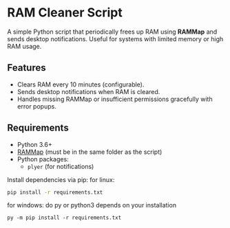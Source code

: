 # RAM Cleaner Script

A simple Python script that periodically frees up RAM using **RAMMap** and sends desktop notifications. Useful for systems with limited memory or high RAM usage.

## Features

- Clears RAM every 10 minutes (configurable).
- Sends desktop notifications when RAM is cleared.
- Handles missing RAMMap or insufficient permissions gracefully with error popups.

## Requirements

- Python 3.6+
- [RAMMap](https://docs.microsoft.com/en-us/sysinternals/downloads/rammap) (must be in the same folder as the script)
- Python packages:
  - `plyer` (for notifications)

Install dependencies via pip:
for linux:
```bash
pip install -r requirements.txt
```
for windows: do py or python3 depends on your installation
```batch
py -m pip install -r requirements.txt
